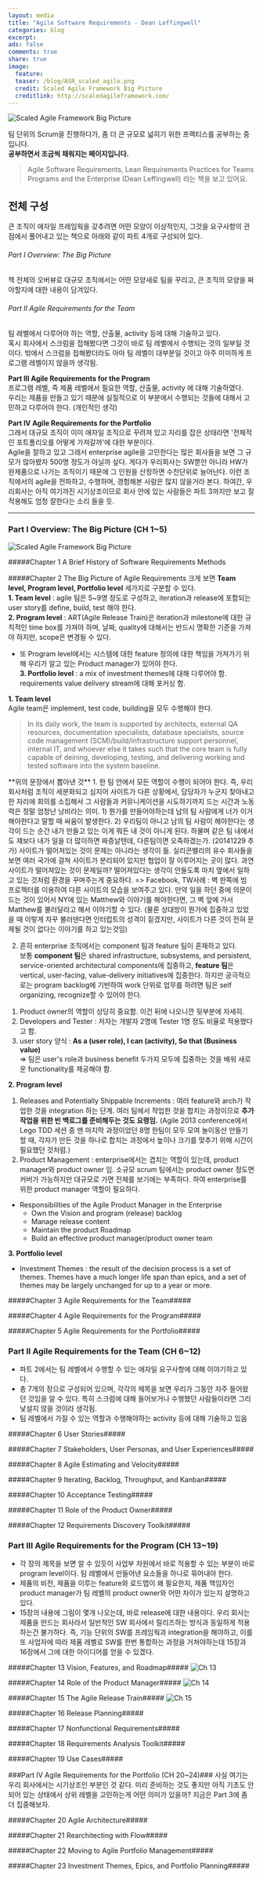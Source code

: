 ```yaml
---
layout: media
title: "Agile Software Requirements - Dean Leffingwell"
categories: blog
excerpt:
ads: false
comments: true
share: true
image:
  feature: 
  teaser: /blog/ASR_scaled_agile.png
  credit: Scaled Agile Framework Big Picture
  creditlink: http://scaledagileframework.com/
---
```


![Scaled Agile Framework Big Picture](/images/blog/ASR_scaled_agile.png)

팀 단위의 Scrum을 진행하다가, 좀 더 큰 규모로 넓히기 위한 프랙티스를 공부하는 중입니다.  
**공부하면서 조금씩 채워지는 페이지입니다.**

<blockquote> Agile Software Requirements, Lean Requirements Practices for Teams Programs and the Enterprise (Dean Leffingwell) 라는 책을 보고 있어요. </blockquote> 

## 전체 구성

큰 조직이 애자일 프레임웍을 갖추려면 어떤 모양이 이상적인지, 그것을 요구사항의 관점에서 풀어내고 있는 책으로 아래와 같이 파트 4개로 구성되어 있다.  

###### Part I Overview: The Big Picture

책 전체의 오버뷰로 대규모 조직에서는 어떤 모양새로 팀을 꾸리고, 큰 조직의 모양을 짜야할지에 대한 내용이 담겨있다.  

###### Part II Agile Requirements for the Team

팀 레벨에서 다루어야 하는 역할, 산출물, activity 등에 대해 기술하고 있다.  
혹시 회사에서 스크럼을 접해봤다면 그것이 바로 팀 레벨에서 수행되는 것의 일부일 것이다. 밖에서 스크럼을 접해봤더라도 아마 팀 레벨이 대부분일 것이고 아주 미미하게 프로그램 레벨이지 않을까 생각됨.  

**Part III Agile Requirements for the Program**  
프로그램 레벨, 즉 제품 레벨에서 필요한 역할, 산출물, activity 에 대해 기술하였다.  
우리는 제품을 만들고 있기 때문에 실질적으로 이 부분에서 수행되는 것들에 대해서 고민하고 다루어야 한다. (개인적인 생각)  

**Part IV Agile Requirements for the Portfolio**  
그래서 대규모 조직이 이미 애자일 조직으로 꾸려져 있고 자리를 잡은 상태라면 '전체적인 포트폴리오를 어떻게 가져갈까'에 대한 부분이다.  
Agile을 잘하고 있고 그래서 enterprise agile을 고민한다는 많은 회사들을 보면 그 규모가 많아봤자 500명 정도가 아닐까 싶다. 게다가 우리회사는 SW뿐만 아니라 HW가 완제품으로 나가는 조직이기 때문에 그 인원을 산정하면 수천단위로 늘어난다. 이런 조직에서의 agile을 전파하고, 수행하며, 경험해본 사람은 많지 않을거라 본다. 하여간, 우리회사는 아직 여기까진 시기상조이므로 회사 안에 있는 사람들은 파트 3까지만 보고 잘 적용해도 엄청 잘한다는 소리 들을 듯.  

----------  

### Part I Overview: The Big Picture (CH 1~5)
![Scaled Agile Framework Big Picture](/images/blog/ASR_scaled_agile.png)

#####Chapter 1 A Brief History of Software Requirements Methods

#####Chapter 2 The Big Picture of Agile Requirements
크게 보면 **Team level, Program level, Portfolio level** 세가지로 구분할 수 있다.  
**1. Team level** : agile 팀은 5~9명 정도로 구성하고, iteration과 release에 포함되는 user story를 define, build, test 해야 한다.  
**2. Program level** : ART(Agile Release Train)은 iteration과 milestone에 대한 규칙적인 time box를 가져야 하며, 날짜, quality에 대해서는 반드시 명확한 기준을 가져야 하지만, scope은 변경될 수 있다.  
  - 또 Program level에서는 시스템에 대한 feature 정의에 대한 책임을 가져가기 위해 우리가 알고 있는 Product manager가 있어야 한다.  
**3. Portfolio level** : a mix of investment themes에 대해 다루어야 함. requirements value delivery stream에 대해 포커싱 함.  

**1. Team level**  
Agile team은 implement, test code, building을 모두 수행해야 한다.  
<blockquote> In its daily work, the team is supported by architects, external QA resources, documentation specialists, database specialists, source code management (SCM)/build/infrastructure support personnel, internal IT, and whoever else it takes such that the core team is fully capable of deining, developing, testing, and delivering working and tested software into the system baseline.</blockquote>  
**위의 문장에서 뽑아낸 것**  
1. 한 팀 안에서 모든 역할이 수행이 되어야 한다.  
즉, 우리 회사처럼 조직이 세분화되고 심지어 사이트가 다른 상황에서, 담당자가 누군지 찾아내고 한 자리에 회의를 소집해서 그 사람들과 커뮤니케이션을 시도하기까지 드는 시간과 노동력은 정말 엄청난 낭비라는 의미.  
1) 뭔가를 만들어야하는데 남의 팀 사람에게 너가 이거 해야한다고 말할 때 싸움이 발생한다.  
2) 우리팀이 아니고 남의 팀 사람이 해야한다는 생각이 드는 순간 내가 만들고 있는 이게 뭐든 내 것이 아니게 된다. 하물며 같은 팀 내에서도 쟤보다 내가 일을 더 많이하면 짜증날텐데, 다른팀이면 오죽하겠는가.  
(20141229 추가) 사이트가 떨어져있는 것이 문제는 아니라는 생각이 듦. 실리콘밸리의 유수 회사들을 보면 여러 국가에 걸쳐 사이트가 분리되어 있지만 협업이 잘 이루어지는 곳이 많다. 과연 사이트가 떨어져있는 것이 문제일까? 떨어져있다는 생각이 안들도록 마치 옆에서 일하고 있는 것처럼 환경을 꾸며주는게 중요하다.  
=> Facebook, TW사례 : 벽 한쪽에 빔 프로젝터를 이용하여 다른 사이트의 모습을 보여주고 있다. 만약 일을 하던 중에 의문이 드는 것이 있어서 NY에 있는 Matthew와 이야기를 해야한다면, 그 벽 앞에 가서 Matthew를 불러달라고 해서 이야기할 수 있다. (물론 상대방이 뭔가에 집중하고 있었을 때 이렇게 자꾸 불러댄다면 인터럽트의 성격이 짙겠지만, 사이트가 다른 것이 전혀 문제될 것이 없다는 이야기를 하고 있는것임)   

2. 흔히 enterprise 조직에서는 component 팀과 feature 팀이 혼재하고 있다.  
보통 **component 팀**은 shared infrastructure, subsystems, and persistent, service-oriented architectural components에 집중하고, **feature 팀**은 vertical, user-facing, value-delivery initiatives에 집중한다. 하지만 궁극적으로는 program backlog에 기반하여 work 단위로 업무를 하려면 팀은 self organizing, recognize할 수 있어야 한다.  
1) Product owner의 역할이 상당히 중요함. 이건 뒤에 나오니깐 뒷부분에 자세히.  
2) Developers and Tester : 저자는 개발자 2명에 Tester 1명 정도 비율로 적용했다고 함.  
3) user story 양식 : **As a (user role), I can (activity), So that (Business value)**  
=> 팀은 user's role과 business benefit 두가지 모두에 집중하는 것을 배워 새로운 functionality를 제공해야 함.   
  
**2. Program level**  
1) Releases and Potentially Shippable Increments : 여러 feature와 arch가 작업한 것을 integration 하는 단계. 여러 팀에서 작업한 것을 합치는 과정이므로 **추가 작업을 위한 빈 백로그를 준비해두는 것도 요령임.** (Agile 2013 conference에서 Lego TDD 세션 중 맨 마지막 과정이었던 8명 한팀이 모두 모여 놀이동산 만들기 할 때, 각자가 만든 것을 하나로 합치는 과정에서 높이나 크기를 맞추기 위해 시간이 필요했던 것처럼.)  
2) Product Management : enterprise에서는 겹치는 역할이 있는데, product manager와 product owner 임. 소규모 scrum 팀에서는 product owner 정도면 커버가 가능하지만 대규모로 가면 전체를 보기에는 부족하다. 하여 enterprise를 위한 product manager 역할이 필요하다.  
* Responsibilities of the Agile Product Manager in the Enterprise  
  - Own the Vision and program (release) backlog  
  - Manage release content  
  - Maintain the product Roadmap  
  - Build an effective product manager/product owner team  

**3. Portfolio level**  
* Investment Themes : the result of the decision process is a set of themes. Themes have a much longer life span than epics, and a set of themes may be largely unchanged for up to a year or more.  

#####Chapter 3 Agile Requirements for the Team#####

#####Chapter 4 Agile Requirements for the Program#####

#####Chapter 5 Agile Requirements for the Portfolio#####
  



### Part II Agile Requirements for the Team (CH 6~12) ###
- 파트 2에서는 팀 레벨에서 수행할 수 있는 애자일 요구사항에 대해 이야기하고 있다.  
- 총 7개의 장으로 구성되어 있으며, 각각의 제목을 보면 우리가 그동안 자주 들어왔던 것임을 알 수 있다.  특히 스크럼에 대해 들어보거나 수행했던 사람들이라면 그리 낯설지 않을 것이라 생각됨.  
- 팀 레벨에서 가질 수 있는 역할과 수행해야하는 activity 등에 대해 기술하고 있음  

#####Chapter 6 User Stories#####

#####Chapter 7 Stakeholders, User Personas, and User Experiences#####

#####Chapter 8 Agile Estimating and Velocity#####

#####Chapter 9 Iterating, Backlog, Throughput, and Kanban#####

#####Chapter 10 Acceptance Testing#####

#####Chapter 11 Role of the Product Owner#####

#####Chapter 12 Requirements Discovery Toolkit#####



### Part III Agile Requirements for the Program  (CH 13~19) ###
- 각 장의 제목을 보면 알 수 있듯이 사업부 차원에서 바로 적용할 수 있는 부분이 바로 program level이다. 팀 레벨에서 만들어낸 요소들을 하나로 묶어내야 한다. 
- 제품의 비전, 제품을 이루는 feature와 로드맵이 왜 필요한지, 제품 책임자인 product manager가 팀 레벨의 product owner와 어떤 차이가 있는지 설명하고 있다.
- 15장의 내용에 그림이 몇개 나오는데, 바로 release에 대한 내용이다. 우리 회사는 제품을 만드는 회사라서 일반적인 SW 회사에서 릴리즈하는 방식과 동일하게 적용하는건 불가하다. 즉, 기능 단위의 SW를 프레임웍과 integration을 해야하고, 이를 또 사업자에 따라 제품 레벨로 SW를 한번 통합하는 과정을 거쳐야하는데 15장과 16장에서 그에 대한 아이디어를 얻을 수 있겠다. 

#####Chapter 13 Vision, Features, and Roadmap#####
![Ch 13](/images/blog/ASR_ch13.png)  

#####Chapter 14 Role of the Product Manager#####
![Ch 14](/images/blog/ASR_ch14.png)  

#####Chapter 15 The Agile Release Train#####
![Ch 15](/images/blog/ASR_ch15.png)  

#####Chapter 16 Release Planning#####

#####Chapter 17 Nonfunctional Requirements#####

#####Chapter 18 Requirements Analysis Toolkit#####

#####Chapter 19 Use Cases#####




###Part IV Agile Requirements for the Portfolio (CH 20~24)###
사실 여기는 우리 회사에서는 시기상조인 부분인 것 같다. 미리 준비하는 것도 좋지만 아직 기초도 안되어 있는 상태에서 상위 레벨을 고민하는게 어떤 의미가 있을까? 지금은 Part 3에 좀 더 집중해보자.  
 
#####Chapter 20 Agile Architecture#####

#####Chapter 21 Rearchitecting with Flow#####

#####Chapter 22 Moving to Agile Portfolio Management#####

#####Chapter 23 Investment Themes, Epics, and Portfolio Planning#####







